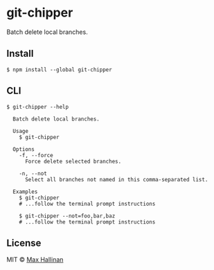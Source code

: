 # git-chipper

Batch delete local branches.


## Install

```
$ npm install --global git-chipper
```


## CLI

```
$ git-chipper --help

  Batch delete local branches.

  Usage
    $ git-chipper

  Options
    -f, --force
      Force delete selected branches.

    -n, --not
      Select all branches not named in this comma-separated list.

  Examples
    $ git-chipper
    # ...follow the terminal prompt instructions

    $ git-chipper --not=foo,bar,baz
    # ...follow the terminal prompt instructions
```


## License

MIT © [Max Hallinan](https://github.com/maxhallinan)
